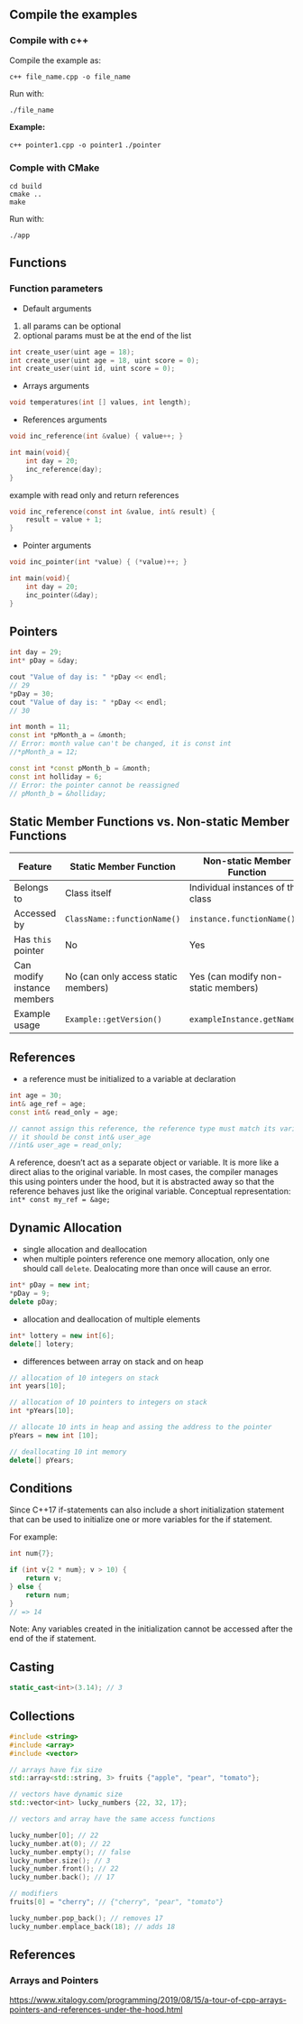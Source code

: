 ## Compile the examples

### Compile with c++

Compile the example as:

`c++ file_name.cpp -o file_name`

Run with:

`./file_name`

**Example:**

`c++ pointer1.cpp -o pointer1`
`./pointer`

### Comple with CMake

```
cd build
cmake ..
make
```

Run with:

`./app`

## Functions

### Function parameters

* Default arguments

1. all params can be optional
2. optional params must be at the end of the list

```c
int create_user(uint age = 18);
int create_user(uint age = 18, uint score = 0);
int create_user(uint id, uint score = 0);
```

* Arrays arguments

```c
void temperatures(int [] values, int length);
```

* References arguments

```c
void inc_reference(int &value) { value++; }

int main(void){
    int day = 20;
    inc_reference(day);
}
```
example with read only and return references
``` c
void inc_reference(const int &value, int& result) {
    result = value + 1;
}
```

* Pointer arguments

```c
void inc_pointer(int *value) { (*value)++; }

int main(void){
    int day = 20;
    inc_pointer(&day);
}
```

## Pointers

```cpp
int day = 29;
int* pDay = &day;

cout "Value of day is: " *pDay << endl;
// 29
*pDay = 30;
cout "Value of day is: " *pDay << endl;
// 30

int month = 11;
const int *pMonth_a = &month;
// Error: month value can't be changed, it is const int
//*pMonth_a = 12;

const int *const pMonth_b = &month;
const int holliday = 6;
// Error: the pointer cannot be reassigned
// pMonth_b = &holliday;
```

## Static Member Functions vs. Non-static Member Functions

| Feature                       | Static Member Function                    | Non-static Member Function             |
|-------------------------------|-------------------------------------------|----------------------------------------|
| Belongs to                    | Class itself                              | Individual instances of the class      |
| Accessed by                   | `ClassName::functionName()`               | `instance.functionName()`              |
| Has `this` pointer            | No                                        | Yes                                    |
| Can modify instance members   | No (can only access static members)       | Yes (can modify non-static members)    |
| Example usage                 | `Example::getVersion()`                   | `exampleInstance.getName()`            |


## References

* a reference must be initialized to a variable at declaration
```cpp
int age = 30;
int& age_ref = age;
const int& read_only = age;

// cannot assign this reference, the reference type must match its variable
// it should be const int& user_age
//int& user_age = read_only;
```

A reference, doesn’t act as a separate object or variable.
It is more like a direct alias to the original variable.
In most cases, the compiler manages this using pointers under the hood,
but it is abstracted away so that the reference behaves just like the original
variable.
Conceptual representation:
`int* const my_ref = &age;`

## Dynamic Allocation

* single allocation and deallocation
* when multiple pointers reference one memory allocation, only one should call
`delete`. Dealocating more than once will cause an error.

```cpp
int* pDay = new int;
*pDay = 9;
delete pDay;
```

* allocation and deallocation of multiple elements

```cpp
int* lottery = new int[6];
delete[] lotery;
```

* differences between array on stack and on heap
```cpp
// allocation of 10 integers on stack
int years[10];

// allocation of 10 pointers to integers on stack
int *pYears[10];

// allocate 10 ints in heap and assing the address to the pointer
pYears = new int [10];

// deallocating 10 int memory
delete[] pYears;

```

## Conditions

Since C++17 if-statements can also include a short initialization statement
that can be used to initialize one or more variables for the if statement.

For example:

```cpp
int num{7};

if (int v{2 * num}; v > 10) {
    return v;
} else {
    return num;
}
// => 14
```

Note: Any variables created in the initialization cannot be accessed after the end of the if statement.

## Casting

```cpp
static_cast<int>(3.14); // 3
```

## Collections

```cpp
#include <string>
#include <array>
#include <vector>

// arrays have fix size
std::array<std::string, 3> fruits {"apple", "pear", "tomato"};

// vectors have dynamic size
std::vector<int> lucky_numbers {22, 32, 17};

// vectors and array have the same access functions

lucky_number[0]; // 22
lucky_number.at(0); // 22
lucky_number.empty(); // false
lucky_number.size(); // 3
lucky_number.front(); // 22
lucky_number.back(); // 17

// modifiers
fruits[0] = "cherry"; // {"cherry", "pear", "tomato"}

lucky_number.pop_back(); // removes 17
lucky_number.emplace_back(18); // adds 18
```

## References

### Arrays and Pointers

https://www.xitalogy.com/programming/2019/08/15/a-tour-of-cpp-arrays-pointers-and-references-under-the-hood.html

